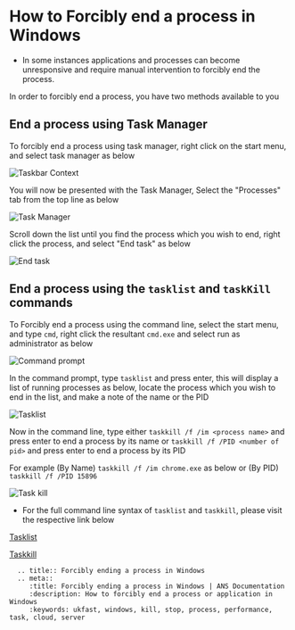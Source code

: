 # How to Forcibly end a process in Windows

* In some instances applications and processes can become unresponsive and require manual intervention to forcibly end the process.

In order to forcibly end a process, you have two methods available to you

## End a process using Task Manager

To forcibly end a process using task manager, right click on the start menu, and select task manager as below

![Taskbar Context](Images/forceendtask/rightclick.PNG)

You will now be presented with the Task Manager, Select the "Processes" tab from the top line as below

![Task Manager](Images/forceendtask/taskmanager.PNG)

Scroll down the list until you find the process which you wish to end, right click the process, and select "End task" as below

![End task](Images/forceendtask/endtask.PNG)

## End a process using the `tasklist` and `taskKill` commands

To Forcibly end a process using the command line, select the start menu, and type `cmd`, right click the resultant `cmd.exe` and select run as administrator as below

![Command prompt](Images/forceendtask/cmd.png)

In the command prompt, type `tasklist` and press enter, this will display a list of running processes as below, locate the process which you wish to end in the list, and make a note of the name or the PID

![<nospell>Tasklist</nospell>](Images/forceendtask/tasklist.png)

Now in the command line, type either `taskkill /f /im <process name>` and press enter to end a process by its name or `taskkill /f /PID <number of pid>` and press enter to end a process by its PID

For example (By Name) `taskkill /f /im chrome.exe` as below or (By PID) `taskkill /f /PID 15896`

![Task kill](Images/forceendtask/taskkill.png)


* For the full command line syntax of `tasklist` and `taskkill`, please visit the respective link below

[<nospell>Tasklist</nospell>](https://technet.microsoft.com/en-us/library/bb491010.aspx)

[<nospell>Taskkill</nospell>](https://technet.microsoft.com/en-us/library/bb491009.aspx)


```eval_rst
  .. title:: Forcibly ending a process in Windows
  .. meta::
     :title: Forcibly ending a process in Windows | ANS Documentation
     :description: How to forcibly end a process or application in Windows
     :keywords: ukfast, windows, kill, stop, process, performance, task, cloud, server
```
